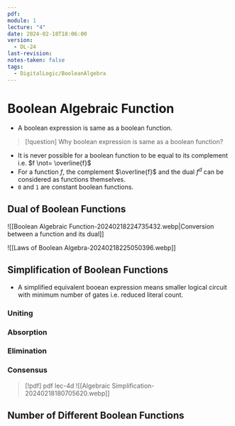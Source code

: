 ```yaml
---
pdf: 
module: 1
lecture: "4"
date: 2024-02-18T18:06:00
version:
  - DL-24
last-revision: 
notes-taken: false
tags:
  - DigitalLogic/BooleanAlgebra
---
```

# Boolean Algebraic Function

- A boolean expression is same as a boolean function.

> [!question] 
> Why boolean expression is same as a boolean function?

- It is never possible for a boolean function to be equal to its complement i.e. $f \not= \overline{f}$
- For a function $f$, the complement $\overline{f}$ and the dual $f^d$ can be considered as functions themselves.
- `0` and `1` are constant boolean functions.

## Dual of Boolean Functions

![[Boolean Algebraic Function-20240218224735432.webp|Conversion between a function and its dual]]

![[Laws of Boolean Algebra-20240218225050396.webp]]

## Simplification of Boolean Functions
- A simplified equivalent booean expression means smaller logical circuit with minimum number of gates i.e. reduced literal count.

### Uniting

### Absorption

### Elimination

### Consensus




> [!pdf] pdf lec-4d
> ![[Algebraic Simplification-20240218180705620.webp]]

## Number of Different Boolean Functions
